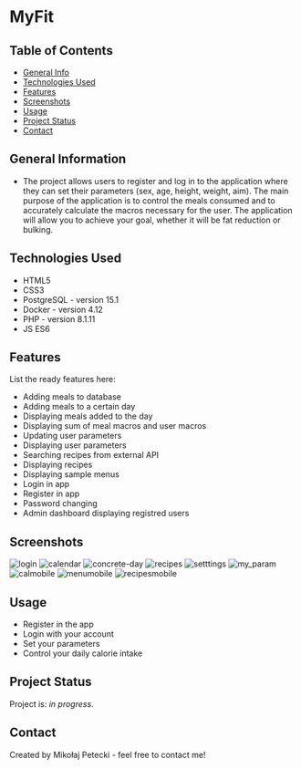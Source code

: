 # MyFit

## Table of Contents
* [General Info](#general-information)
* [Technologies Used](#technologies-used)
* [Features](#features)
* [Screenshots](#screenshots)
* [Usage](#usage)
* [Project Status](#project-status)
* [Contact](#contact)
<!-- * [License](#license) -->

## General Information
- The project allows users to register and log in to the application where they can set their parameters (sex, age, height, weight, aim). The main purpose of the application is to control the meals consumed and to accurately calculate the macros necessary for the user. The application will allow you to achieve your goal, whether it will be fat reduction or bulking.
<!-- You don't have to answer all the questions - just the ones relevant to your project. -->


## Technologies Used
- HTML5
- CSS3
- PostgreSQL - version 15.1
- Docker - version 4.12
- PHP - version 8.1.11
- JS ES6


## Features
List the ready features here:
- Adding meals to database
- Adding meals to a certain day
- Displaying meals added to the day
- Displaying sum of meal macros and user macros
- Updating user parameters
- Displaying user parameters
- Searching recipes from external API
- Displaying recipes
- Displaying sample menus
- Login in app
- Register in app
- Password changing
- Admin dashboard displaying registred users

## Screenshots
![login](https://user-images.githubusercontent.com/91915476/213835596-f69a5847-0051-42ad-8364-903cc4fce9e6.png)
![calendar](https://user-images.githubusercontent.com/91915476/213835613-0bb8cfce-280f-4592-96a0-8bbac8eba5b5.png)
![concrete-day](https://user-images.githubusercontent.com/91915476/213835625-2b12e744-683d-463e-8333-dd737710f10d.png)
![recipes](https://user-images.githubusercontent.com/91915476/213835630-6387338f-ef05-43ef-9656-5b98e9871b14.png)
![setttings](https://user-images.githubusercontent.com/91915476/213835634-adbd43b0-30d1-4aaa-8250-5c39f3a75e31.png)
![my_param](https://user-images.githubusercontent.com/91915476/213835640-7acf6f79-9fc5-4ca0-b0cb-6be9bcab43c3.png)
![calmobile](https://user-images.githubusercontent.com/91915476/218885083-fa94e0a6-7171-44d3-8230-fd7630a34a62.png)
![menumobile](https://user-images.githubusercontent.com/91915476/218885093-195886ba-fef8-4ede-a631-faac50399782.png)
![recipesmobile](https://user-images.githubusercontent.com/91915476/218885103-35a811d6-2104-4a3a-90f1-b7f3076f4102.png)
<!-- If you have screenshots you'd like to share, include them here. -->

## Usage
- Register in the app
- Login with your account
- Set your parameters
- Control your daily calorie intake


## Project Status
Project is: _in progress_.

## Contact
Created by Mikołaj Petecki - feel free to contact me!
